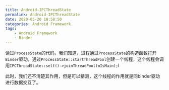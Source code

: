 ```yaml
---
title: Android-IPCThreadState
permalink: Android-IPCThreadState
date: 2020-05-20 18:58:50
categories: Android Framework
tags: 
    - Android Framework
    - Binder
---
```




读过`ProcessState`的代码，我们知道，进程通过`ProcessState`的构造函数打开`Binder`驱动，通过`ProcessState::startThreadPool`创建一个线程，这个线程会调用`IPCThreadState::self()->joinThreadPool(mIsMain);`l

此时，我们还不清楚其作用，但是可以猜测，这个线程的作用就是同binder驱动进行数据交互了。

